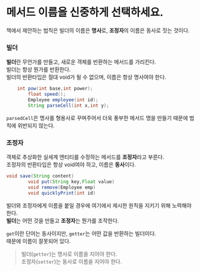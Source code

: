 # 메서드 이름을 신중하게 선택하세요.

책에서 제안하는 법칙은 빌더의 이름은 **명사**로, **조정자**의 이름은 동사로 짓는 것이다.

### 빌더

**빌더**란 무언가를 만들고, 새로운 객체를 반환하는 메서드를 가리킨다.  
빌더는 항상 뭔가를 반환한다.  
빌더의 반환타입은 절대 void가 될 수 없으며, 이름은 항상 명사여야 한다.

```java
    int pow(int base,int power);
        float speed();
        Employee employee(int id);
        String parseCell(int x,int y);
```

`parsedCell`은 명사를 형용사로 꾸며주어서 더욱 풍부한 메서드 명을 만들기 때문에 법칙에 위반되지 않는다.

### 조정자

객체로 추상화한 실세계 엔티티를 수정하는 메서드를 **조정자**라고 부른다.  
조정자의 반환타입은 항상 void여야 하고, 이름은 **동사**이다.

```java
void save(String content)
        void put(String key,Float value)
        void remove(Employee emp)
        void quicklyPrint(int id)
```

빌더와 조정자에게 이름을 붙일 경우에 여기에서 제시한 원칙을 지키기 위해 노력해야 한다.  
**빌더**는 어떤 것을 만들고 **조정자**는 뭔가를 조작한다.

`get`이란 단어는 동사이지만, `getter`는 어떤 값을 반환하는 빌더이다.  
때문에 이름이 잘못되어 있다.

> 빌더(`getter`)는 명사로 이름을 지어야 한다.  
> 조정자(`setter`)는 동사로 이름을 지어야 한다.